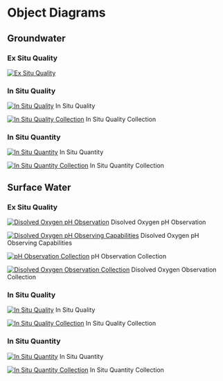 # Object Diagrams

## Groundwater

### Ex Situ Quality

[![Ex Situ Quality](https://github.com/opengeospatial/WaterQualityIE/assets/11915304/e04cd5be-bcd2-45d9-a7a4-ee20bd19eda6)](https://umltool.ogc.org/index.php?m=7&o=F583195F-0C18-4e93-9BA2-6CEFCCDC9C77)

### In Situ Quality 

[![In Situ Quality](https://github.com/opengeospatial/WaterQualityIE/assets/11915304/8a77bdac-e475-4271-8609-225a5c8f37a3)](https://umltool.ogc.org/index.php?m=7&o=CF189D3B-5775-4a95-ACA1-E2F8172F696B)
In Situ Quality

[![In Situ Quality Collection](https://github.com/opengeospatial/WaterQualityIE/assets/11915304/8fac08bf-a3eb-4fc1-9594-b542d34fe152)](https://umltool.ogc.org/index.php?m=7&o=4C05EC21-D5A2-41d4-B79C-FC81B63488D1)
In Situ Quality Collection

### In Situ Quantity

[![In Situ Quantity](https://github.com/opengeospatial/WaterQualityIE/assets/11915304/ab5b1d4c-4f5d-4588-8949-398d7a681992)](https://umltool.ogc.org/index.php?m=7&o=D6BCAD67-7C0F-4898-B819-692B2E514AFA)
In Situ Quantity

[![In Situ Quantity Collection](https://github.com/opengeospatial/WaterQualityIE/assets/11915304/e08dcfb6-6eae-42a8-8daa-e54a546f849a)](https://umltool.ogc.org/index.php?m=7&o=26755792-10F2-48a2-968B-2BB525252DE6)
In Situ Quantity Collection

## Surface Water

### Ex Situ Quality

[![Disolved Oxygen pH Observation](https://github.com/opengeospatial/WaterQualityIE/assets/11915304/9d7e66fd-bf79-4d76-87ce-5e9824a7d15e)](https://umltool.ogc.org/index.php?m=7&o=3D187281-0DB8-4b0d-921E-7C435643197F)
Disolved Oxygen pH Observation

[![Disolved Oxygen pH Observing Capabilities](https://github.com/opengeospatial/WaterQualityIE/assets/11915304/6aa7040d-6f9c-4f29-ade8-558f03208961)](https://umltool.ogc.org/index.php?m=7&o=516F5DFC-6930-44bd-95B0-53F6EBB9281A)
Disolved Oxygen pH Observing Capabilities

[![pH Observation Collection](https://github.com/opengeospatial/WaterQualityIE/assets/11915304/8e5c06af-4358-485d-927a-1ca52f4abe89)](https://umltool.ogc.org/index.php?m=7&o=5F725728-63F9-45d6-9D53-8A7F82F42F2E)
pH Observation Collection

[![Disolved Oxygen Observation Collection](https://github.com/opengeospatial/WaterQualityIE/assets/11915304/004feb68-6b4b-4dc1-9f17-1af9d2b6b728)](https://umltool.ogc.org/index.php?m=7&o=65D0BCC4-C0B4-4940-A601-60A8AEE7E3EE)
Disolved Oxygen Observation Collection

### In Situ Quality

[![In Situ Quality](https://github.com/opengeospatial/WaterQualityIE/assets/11915304/94132779-eee6-4e0e-9ce4-732697203ce9)](https://umltool.ogc.org/index.php?m=7&o=FD08F420-7A73-4242-B105-6C3BB99A046A)
In Situ Quality

[![In Situ Quality Collection](https://github.com/opengeospatial/WaterQualityIE/assets/11915304/be481751-5e25-4504-be8f-49962db35146)](https://umltool.ogc.org/index.php?m=7&o=3D14BB3B-B8CC-4816-A7DE-754B9C3DA0A2)
In Situ Quality Collection

### In Situ Quantity

[![In Situ Quantity](https://github.com/opengeospatial/WaterQualityIE/assets/11915304/c06e443b-97b8-4290-b704-672af8d309ee)](https://umltool.ogc.org/index.php?m=7&o=6A988BF5-F153-4478-9F16-CD1FF796EE2F)
In Situ Quantity

[![In Situ Quantity Collection](https://github.com/opengeospatial/WaterQualityIE/assets/11915304/bacb26af-ee55-4f2d-9edb-d5bfccbcee14)](https://umltool.ogc.org/index.php?m=7&o=E621FEB4-5D93-465b-B42E-9BBA01834ECA)
In Situ Quantity Collection
